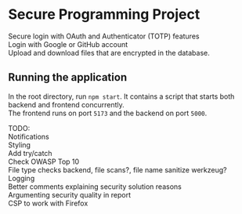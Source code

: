 # Secure Programming Project
Secure login with OAuth and Authenticator (TOTP) features\
Login with Google or GitHub account\
Upload and download files that are encrypted in the database.

## Running the application
In the root directory, run `npm start`. It contains a script that starts both backend and frontend concurrently.\
The frontend runs on port `5173` and the backend on port `5000`.

TODO:\
Notifications\
Styling\
Add try/catch\
Check OWASP Top 10\
File type checks backend, file scans?, file name sanitize werkzeug?\
Logging\
Better comments explaining security solution reasons\
Argumenting security quality in report\
CSP to work with Firefox